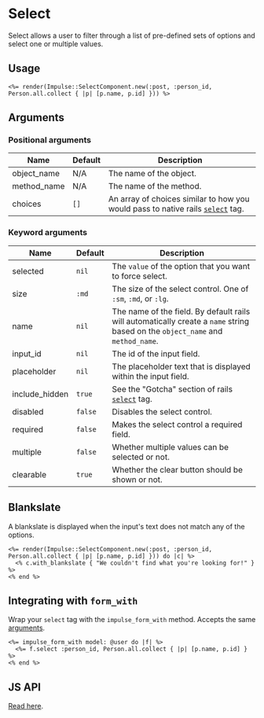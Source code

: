# Select

Select allows a user to filter through a list of pre-defined sets of options and select one or multiple values.

## Usage

```erb
<%= render(Impulse::SelectComponent.new(:post, :person_id, Person.all.collect { |p| [p.name, p.id] })) %>
```

## Arguments

### Positional arguments

| Name        | Default   | Description                                                                                                                                                                      |
| ------      | --------- | -------------                                                                                                                                                                    |
| object_name | N/A       | The name of the object.                                                                                                                                                          |
| method_name | N/A       | The name of the method.                                                                                                                                                          |
| choices     | `[]`      | An array of choices similar to how you would pass to native rails [`select`](https://api.rubyonrails.org/classes/ActionView/Helpers/FormOptionsHelper.html#method-i-select) tag. |

### Keyword arguments

| Name           | Default   | Description                                                                                                                                      |
| ------         | --------- | -------------                                                                                                                                    |
| selected       | `nil`     | The `value` of the option that you want to force select.                                                                                         |
| size           | `:md`     | The size of the select control. One of `:sm`, `:md`, or `:lg`.                                                                                   |
| name           | `nil`     | The name of the field. By default rails will automatically create a `name` string based on the `object_name` and `method_name`.                  |
| input_id       | `nil`     | The id of the input field.                                                                                                                       |
| placeholder    | `nil`     | The placeholder text that is displayed within the input field.                                                                                   |
| include_hidden | `true`    | See the "Gotcha" section of rails [`select`](https://api.rubyonrails.org/classes/ActionView/Helpers/FormOptionsHelper.html#method-i-select) tag. |
| disabled       | `false`   | Disables the select control.                                                                                                                     |
| required       | `false`   | Makes the select control a required field.                                                                                                       |
| multiple       | `false`   | Whether multiple values can be selected or not.                                                                                                  |
| clearable      | `true`    | Whether the clear button should be shown or not.                                                                                                 |

## Blankslate

A blankslate is displayed when the input's text does not match any of the options.

```erb
<%= render(Impulse::SelectComponent.new(:post, :person_id, Person.all.collect { |p| [p.name, p.id] })) do |c| %>
  <% c.with_blankslate { "We couldn't find what you're looking for!" } %>
<% end %>
```

## Integrating with `form_with`

Wrap your `select` tag with the `impulse_form_with` method. Accepts the same [arguments](#arguments).

```erb
<%= impulse_form_with model: @user do |f| %>
  <%= f.select :person_id, Person.all.collect { |p| [p.name, p.id] } %>
<% end %>
```

## JS API

[Read here](../js-api/autocomplete.md).

